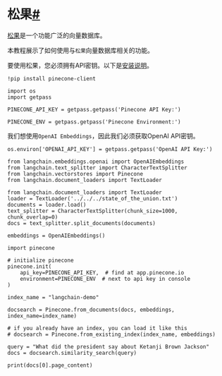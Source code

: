 

松果[#](#pinecone "此标题的永久链接")
===========================

[松果](https://docs.pinecone.io/docs/overview)是一个功能广泛的向量数据库。

本教程展示了如何使用与`松果`向量数据库相关的功能。

要使用松果，您必须拥有API密钥。以下是[安装说明](https://docs.pinecone.io/docs/quickstart)。

```
!pip install pinecone-client

```

```
import os
import getpass

PINECONE_API_KEY = getpass.getpass('Pinecone API Key:')

```

```
PINECONE_ENV = getpass.getpass('Pinecone Environment:')

```

我们想使用`OpenAI Embeddings`，因此我们必须获取OpenAI API密钥。

```
os.environ['OPENAI_API_KEY'] = getpass.getpass('OpenAI API Key:')

```

```
from langchain.embeddings.openai import OpenAIEmbeddings
from langchain.text_splitter import CharacterTextSplitter
from langchain.vectorstores import Pinecone
from langchain.document_loaders import TextLoader

```

```
from langchain.document_loaders import TextLoader
loader = TextLoader('../../../state_of_the_union.txt')
documents = loader.load()
text_splitter = CharacterTextSplitter(chunk_size=1000, chunk_overlap=0)
docs = text_splitter.split_documents(documents)

embeddings = OpenAIEmbeddings()

```

```
import pinecone 

# initialize pinecone
pinecone.init(
    api_key=PINECONE_API_KEY,  # find at app.pinecone.io
    environment=PINECONE_ENV  # next to api key in console
)

index_name = "langchain-demo"

docsearch = Pinecone.from_documents(docs, embeddings, index_name=index_name)

# if you already have an index, you can load it like this
# docsearch = Pinecone.from_existing_index(index_name, embeddings)

query = "What did the president say about Ketanji Brown Jackson"
docs = docsearch.similarity_search(query)

```

```
print(docs[0].page_content)

```

